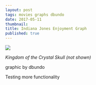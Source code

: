 ```yaml
---
layout: post
tags: movies graphs dbundo
date: 2017-05-11
thumbnail:
title: Indiana Jones Enjoyment Graph
published: true
---
```


<img src = "{{site.url}}/images/IJEG.png">

<em>Kingdom of the Crystal Skull (not shown)</em>

graphic by dbundo

<!--more-->

Testing more functionality
